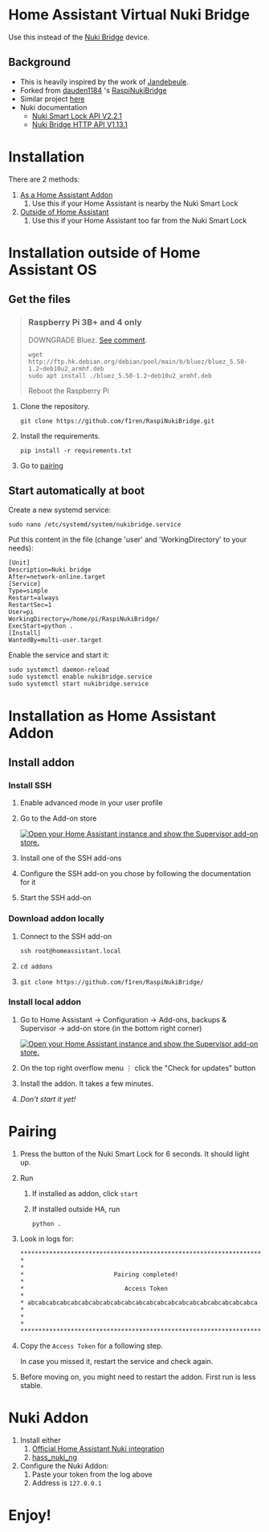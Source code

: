 Home Assistant Virtual Nuki Bridge
=
Use this instead of the [Nuki Bridge](https://nuki.io/en/bridge/) device.

## Background
* This is heavily inspired by the work of [Jandebeule](https://github.com/jandebeule/nukiPyBridge).
* Forked from [dauden1184](https://github.com/dauden1184/) 's [RaspiNukiBridge](https://github.com/dauden1184/RaspiNukiBridge)
* Similar project [here](https://github.com/ftarolli/NukiBridgeAddon)
* Nuki documentation
  * [Nuki Smart Lock API V2.2.1](https://developer.nuki.io/page/nuki-smart-lock-api-2/2/#heading--lock-action)
  * [Nuki Bridge HTTP API V1.13.1](https://developer.nuki.io/page/nuki-bridge-http-api-1-13/4/#heading--lockstate)

# Installation
There are 2 methods:
1. [As a Home Assistant Addon](#installation-as-home-assistant-addon)
   1. Use this if your Home Assistant is nearby the Nuki Smart Lock
2. [Outside of Home Assistant](#installation-outside-of-home-assistant-os)
   1. Use this if your Home Assistant too far from the Nuki Smart Lock

# Installation outside of Home Assistant OS
## Get the files
> ### Raspberry Pi 3B+ and 4 only
> DOWNGRADE Bluez. [See comment](https://github.com/dauden1184/RaspiNukiBridge/issues/1#issuecomment-1103969957).
> ```
> wget http://ftp.hk.debian.org/debian/pool/main/b/bluez/bluez_5.50-1.2~deb10u2_armhf.deb
> sudo apt install ./bluez_5.50-1.2~deb10u2_armhf.deb
> ```
> Reboot the Raspberry Pi

1. Clone the repository.

   ```
   git clone https://github.com/f1ren/RaspiNukiBridge.git
   ```

2. Install the requirements.

   ```
   pip install -r requirements.txt
   ```
3. Go to [pairing](#pairing)

## Start automatically at boot

Create a new systemd service:

```
sudo nano /etc/systemd/system/nukibridge.service
```

Put this content in the file (change 'user' and 'WorkingDirectory' to your needs):

```
[Unit]
Description=Nuki bridge
After=network-online.target
[Service]
Type=simple
Restart=always
RestartSec=1
User=pi
WorkingDirectory=/home/pi/RaspiNukiBridge/
ExecStart=python .
[Install]
WantedBy=multi-user.target
```

Enable the service and start it:

```
sudo systemctl daemon-reload
sudo systemctl enable nukibridge.service
sudo systemctl start nukibridge.service
```

# Installation as Home Assistant Addon
## Install addon
### Install SSH
1. Enable advanced mode in your user profile
2. Go to the Add-on store

   [![Open your Home Assistant instance and show the Supervisor add-on store.](https://my.home-assistant.io/badges/supervisor_store.svg)](https://my.home-assistant.io/redirect/supervisor_store/)
4. Install one of the SSH add-ons
5. Configure the SSH add-on you chose by following the documentation for it
6. Start the SSH add-on

### Download addon locally
1. Connect to the SSH add-on

   `ssh root@homeassistant.local`
2. `cd addons`
3. `git clone https://github.com/f1ren/RaspiNukiBridge/`

### Install local addon
1. Go to Home Assistant -> Configuration -> Add-ons, backups & Supervisor -> add-on store (in the bottom right corner)

   [![Open your Home Assistant instance and show the Supervisor add-on store.](https://my.home-assistant.io/badges/supervisor_store.svg)](https://my.home-assistant.io/redirect/supervisor_store/)
3. On the top right overflow menu ⋮  click the "Check for updates" button
5. Install the addon. It takes a few minutes.
6. *Don't start it yet!*

# Pairing
1. Press the button of the Nuki Smart Lock for 6 seconds. It should light up.
2. Run
   1. If installed as addon, click `start`
   2. If installed outside HA, run
   
      ```python .```
3. Look in logs for:

   ```
   ********************************************************************
   *                                                                  *
   *                         Pairing completed!                       *
   *                            Access Token                          *
   * abcabcabcabcabcabcabcabcabcabcabcabcabcabcabcabcabcabcabcabcabca *
   *                                                                  *
   ********************************************************************
   ```
4. Copy the `Access Token` for a following step.

   In case you missed it, restart the service and check again.
5. Before moving on, you might need to restart the addon. First run is less stable.

# Nuki Addon
1. Install either
   1. [Official Home Assistant Nuki integration](https://www.home-assistant.io/integrations/nuki/)
   2. [hass_nuki_ng](https://github.com/kvj/hass_nuki_ng)
2. Configure the Nuki Addon:
   1. Paste your token from the log above
   2. Address is `127.0.0.1`

# Enjoy!
